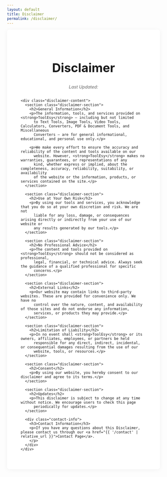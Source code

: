 ```yaml
---
layout: default
title: Disclaimer
permalink: /disclaimer/
---
```



<style>
  .content-box {
    background: white;
    border-radius: 8px;
    padding: 25px;
    box-shadow: 0 2px 15px rgba(0, 0, 0, 0.05);
    margin-bottom: 25px;
  }

  /* Disclaimer Styles */
  .disclaimer-container {
    padding: 20px;
    max-width: 1000px;
    margin: 0 auto;
  }

  .disclaimer-container h1 {
    color: var(--primary);
    text-align: center;
    margin-bottom: 10px;
    font-size: 2.5rem;
    border-bottom: 3px solid var(--primary);
    padding-bottom: 15px;
  }

  .last-updated {
    text-align: center;
    color: #666;
    font-style: italic;
    margin-bottom: 30px;
    font-size: 0.9rem;
  }

  .disclaimer-content {
    line-height: 1.8;
    color: #333;
  }

  .disclaimer-section {
    margin-bottom: 30px;
    padding: 20px;
    background: #f8f9fa;
    border-radius: 8px;
    border-left: 4px solid var(--primary);
  }

  .disclaimer-section h2 {
    color: var(--primary);
    margin-bottom: 15px;
    font-size: 1.4rem;
    border-bottom: 1px solid #ddd;
    padding-bottom: 8px;
  }

  .disclaimer-section p {
    margin-bottom: 15px;
    text-align: justify;
  }

  .disclaimer-section strong {
    color: var(--primary);
  }

  .contact-info {
    background: #e8f4ff;
    padding: 25px;
    border-radius: 8px;
    margin-top: 30px;
    text-align: center;
  }

  .contact-info h3 {
    color: var(--primary);
    margin-bottom: 15px;
  }

  .contact-info a {
    color: var(--primary);
    text-decoration: none;
    font-weight: 600;
  }

  .contact-info a:hover {
    text-decoration: underline;
  }


  /* Responsive Styles */
  @media (max-width: 768px) {
    .menu-toggle {
      display: block;
    }

    .main-menu {
      display: none;
      flex-direction: column;
      position: absolute;
      top: 100%;
      right: 0;
      background-color: white;
      width: 200px;
      box-shadow: 0 8px 16px rgba(0, 0, 0, 0.1);
      border-radius: 4px;
      z-index: 1000;
    }

    .main-menu.active {
      display: flex;
    }

    .main-menu li {
      width: 100%;
    }

    .main-menu li a {
      color: #333;
      padding: 12px 15px;
      border-bottom: 1px solid #f0f0f0;
    }

    .dropdown-menu {
      position: static;
      box-shadow: none;
      display: none;
      margin-left: 15px;
      width: calc(100% - 30px);
    }

    .main-menu li:hover .dropdown-menu {
      display: none;
    }

    .main-menu li.active .dropdown-menu {
      display: block;
    }

    .footer-section {
      flex: 100%;
    }

    .disclaimer-container {
      padding: 15px;
    }

    .disclaimer-container h1 {
      font-size: 2rem;
    }

    .disclaimer-section {
      padding: 15px;
      margin-bottom: 20px;
    }

    .disclaimer-section h2 {
      font-size: 1.2rem;
    }

    .contact-info {
      padding: 20px;
    }
  }

  @media (max-width: 480px) {
    .disclaimer-container h1 {
      font-size: 1.8rem;
    }

    .disclaimer-section {
      padding: 12px;
    }

    .disclaimer-section h2 {
      font-size: 1.1rem;
    }
  }
</style>



<!-- Disclaimer Content -->
<div class="content-box">
  <div class="disclaimer-container">
    <h1>Disclaimer</h1>
    <p class="last-updated">Last Updated: <span id="currentDate"></span></p>

    <div class="disclaimer-content">
      <section class="disclaimer-section">
        <h2>General Information</h2>
        <p>The information, tools, and services provided on <strong>ToolEsy</strong> — including but not limited
          to Text Tools, Image Tools, Video Tools, Calculators, Converters, PDF & Document Tools, and Miscellaneous
          Converters — are for general informational, educational, and personal use only.</p>

        <p>We make every effort to ensure the accuracy and reliability of the content and tools available on our
          website. However, <strong>ToolEsy</strong> makes no warranties, guarantees, or representations of any
          kind, whether express or implied, about the completeness, accuracy, reliability, suitability, or availability
          of the website or the information, products, or services contained on the site.</p>
      </section>

      <section class="disclaimer-section">
        <h2>Use at Your Own Risk</h2>
        <p>By using our tools and services, you acknowledge that you do so at your own discretion and risk. We are not
          liable for any loss, damage, or consequences arising directly or indirectly from your use of our website or
          any results generated by our tools.</p>
      </section>

      <section class="disclaimer-section">
        <h2>No Professional Advice</h2>
        <p>The content and tools provided on <strong>ToolEsy</strong> should not be considered as professional,
          legal, financial, or technical advice. Always seek the guidance of a qualified professional for specific
          concerns.</p>
      </section>

      <section class="disclaimer-section">
        <h2>External Links</h2>
        <p>Our website may contain links to third-party websites. These are provided for convenience only. We have no
          control over the nature, content, and availability of those sites and do not endorse any information,
          services, or products they may provide.</p>
      </section>

      <section class="disclaimer-section">
        <h2>Limitation of Liability</h2>
        <p>In no event shall <strong>ToolEsy</strong> or its owners, affiliates, employees, or partners be held
          responsible for any direct, indirect, incidental, or consequential damages resulting from the use of our
          website, tools, or resources.</p>
      </section>

      <section class="disclaimer-section">
        <h2>Consent</h2>
        <p>By using our website, you hereby consent to our disclaimer and agree to its terms.</p>
      </section>

      <section class="disclaimer-section">
        <h2>Updates</h2>
        <p>This disclaimer is subject to change at any time without notice. We encourage users to check this page
          periodically for updates.</p>
      </section>

      <div class="contact-info">
        <h3>Contact Information</h3>
        <p>If you have any questions about this Disclaimer, please contact us through our <a href="{{ '/contact' | relative_url }}">Contact Page</a>.
        </p>
      </div>
    </div>
  </div>
</div>

<script>
    // Set current date automatically
    document.addEventListener('DOMContentLoaded', function () {
        const currentDateElement = document.getElementById('currentDate');
        const currentDate = new Date();
        const formattedDate = currentDate.toLocaleDateString('en-US', {
            year: 'numeric',
            month: 'long',
            day: 'numeric'
        });
        currentDateElement.textContent = formattedDate;
    });
</script>